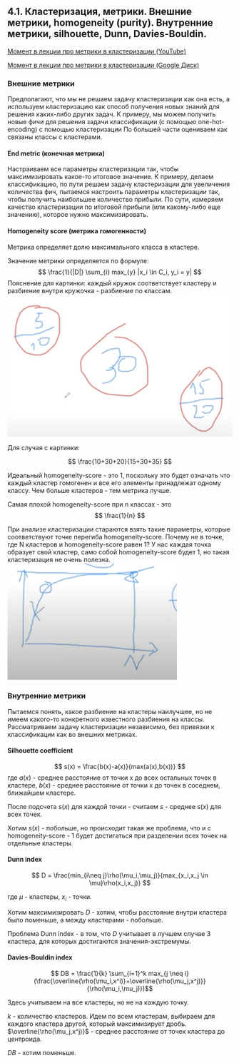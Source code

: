 ## 4.1. Кластеризация, метрики. Внешние метрики, homogeneity (purity). Внутренние метрики, silhouette, Dunn, Davies-Bouldin.

[Момент в лекции про метрики в кластеризации (YouTube)](https://youtu.be/mR3t3xN1J_I?si=Ww_9BlZ_pF4dfJUH)

[Момент в лекции про метрики в кластеризации (Google Диск)](https://drive.google.com/file/d/1LqQXsL31swEIHreAZL7ebXBRsjO-HeyA/view?usp=sharing&t=4503)


### Внешние метрики
Предполагают, что мы не решаем задачу кластеризации как 
она есть, а используем кластеризацию как способ получения 
новых знаний для решения каких-либо других задач. 
К примеру, мы можем получить новые фичи для решения задачи 
классификации (с помощью one-hot-encoding) с помощью кластеризации 
По большей части оцениваем как связаны классы с кластерами.

#### End metric (конечная метрика)

Настраиваем все параметры кластеризации так, чтобы максимизировать какое-то итоговое значение.
К примеру, делаем классификацию, по пути решаем задачу кластеризации для увеличения количества фич, 
пытаемся настроить параметры кластеризации так, 
чтобы получить наибольшее количество прибыли.
По сути, измеряем качество кластеризации по итоговой прибыли (или какому-либо еще значению), которое нужно максимизировать.

#### Homogeneity score (метрика гомогенности)

Метрика определяет долю максимального класса в кластере.

Значение метрики определяется по формуле: $$ \frac{1}{|D|} \sum_{i} max_{y} |x_i \in C_i, y_i = y| $$
Пояснение для картинки: каждый кружок соответствует кластеру и разбиение внутри кружочка - разбиение по классам.
![img.png](images/ticket04_1.png)

Для случая с картинки:

$$ \frac{10+30+20}{15+30+35} $$

Идеальный homogeneity-score - это 1, поскольку это будет означать что каждый кластер гомогенен и все его элементы принадлежат одному классу.
Чем больше кластеров - тем метрика лучше.

Самая плохой homogeneity-score при n классах - это $$ \frac{1}{n} $$

При анализе кластеризации стараются взять такие параметры, 
которые соответствуют точке перегиба homogeneity-score. Почему не в точке, где N кластеров и homogeneity-score равен 1? У нас каждая точка образует свой кластер, само собой homogeneity-score будет 1, но такая кластеризация не очень полезна.
![img.png](images/ticket04_2.png)

### Внутренние метрики

Пытаемся понять, какое разбиение на кластеры наилучшее, но не имеем какого-то конкретного известного разбиения на классы. 
Рассматриваем задачу кластеризации независимо, без привязки к классификации как во внешних метриках.

#### Silhouette coefficient

$$ s(x) = \frac{b(x)-a(x)}{max(a(x),b(x))} $$ где $a(x)$ - среднее расстояние от точки x до всех остальных точек в кластере, $b(x)$ - среднее расстояние от точки x до точек в соседнем, ближайшем кластере.

После подсчета $s(x)$ для каждой точки - считаем $s$ - среднее $s(x)$ для всех точек.

Хотим $s(x)$ - побольше, но происходит такая же проблема, что и с homogeneity-score - 1 будет достигаться при разделении всех точек на отдельные кластеры.

#### Dunn index

$$ D = \frac{min_{i\neq j}\rho(\mu_i,\mu_j)}{max_{x_i,x_j \in \mu}\rho(x_i,x_j)} $$

где $\mu$ - кластеры, $x_i$ - точки. 

Хотим максимизировать $D$ - хотим, чтобы расстояние внутри кластера было поменьше, а между кластерами - побольше.

Проблема Dunn index - в том, что $D$ учитывает в лучшем случае 3 кластера, для которых достигаются значения-экстремумы.

#### Davies-Bouldin index

$$ DB = \frac{1}{k} \sum_{i=1}^k max_{j \neq i} (\frac{\overline{\rho(\mu_i,x^i)}+\overline{\rho(\mu_j,x^j)}}{\rho(\mu_i,\mu_j)})$$

Здесь учитываем на все кластеры, но не на каждую точку.

$k$ - количество кластеров. Идем по всем кластерам, выбираем для каждого кластера другой, который максимизирует дробь. $\overline{\rho(\mu_j,x^j)}$ - среднее расстояние от точек кластера до центроида. 

$DB$ - хотим поменьше. 


